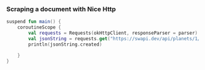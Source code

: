 ### Scraping a document with Nice Http

```kotlin
suspend fun main() {
    coroutineScope {
        val requests = Requests(okHttpClient, responseParser = parser)
        val jsonString = requests.get("https://swapi.dev/api/planets/1/").parsed<ParsedData>()
        println(jsonString.created)

    }
}

```
